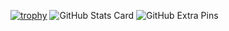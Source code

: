 [![trophy](https://github-profile-trophy.vercel.app/?username=ForestSeo)](https://github.com/ryo-ma/github-profile-trophy)
![GitHub Stats Card](https://github-readme-stats.vercel.app/api?username=ForestSeo&repo=homebridge-switchbot-for-mac)
![GitHub Extra Pins](https://github-readme-stats.vercel.app/api/pin/?username=ForestSeo&repo=homebridge-switchbot-for-mac)
